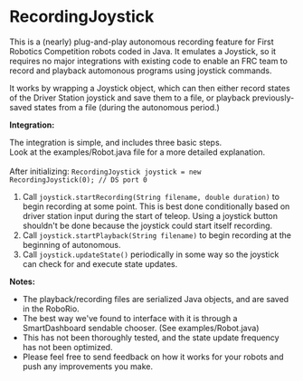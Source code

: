 # RecordingJoystick
This is a (nearly) plug-and-play autonomous recording feature for First Robotics Competition robots coded in Java. It emulates a Joystick, so it requires no major integrations with existing code to enable an FRC team to record and playback automonous programs using joystick commands.

It works by wrapping a Joystick object, which can then either record states of the Driver Station joystick and save them to a file,
or playback previously-saved states from a file (during the autonomous period.)

<strong>Integration:</strong>

The integration is simple, and includes three basic steps.<br>
Look at the examples/Robot.java file for a more detailed explanation.
<br><br>After initializing: <code>RecordingJoystick joystick = new RecordingJoystick(0); // DS port 0</code>
<ol>
<li>Call <code>joystick.startRecording(String filename, double duration)</code> to begin recording at some point. 
This is best done conditionally based on driver station input during the start of teleop. Using a joystick button shouldn't be done because the joystick could start itself recording.</li>
<li>Call <code>joystick.startPlayback(String filename)</code> to begin recording at the beginning of autonomous.</li>
<li>Call <code>joystick.updateState()</code> periodically in some way so the joystick can check for and execute state updates.</li> 
</ol>

<strong>Notes:</strong>
<ul>
<li>The playback/recording files are serialized Java objects, and are saved in the RoboRio.</li>
<li>The best way we've found to interface with it is through a SmartDashboard sendable chooser. (See examples/Robot.java)</li>
<li>This has not been thoroughly tested, and the state update frequency has not been optimized.</li>
<li>Please feel free to send feedback on how it works for your robots and push any improvements you make.</li>

